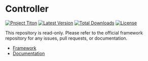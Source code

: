 # Controller #
[![Project Titon](https://img.shields.io/badge/project-titon-82667d.svg?style=flat)](http://titon.io)
[![Latest Version](https://img.shields.io/packagist/v/titon/controller.svg?style=flat)](https://packagist.org/packages/titon/controller)
[![Total Downloads](https://img.shields.io/packagist/dm/titon/controller.svg?style=flat)](https://packagist.org/packages/titon/controller)
[![License](https://img.shields.io/packagist/l/titon/controller.svg?style=flat)](https://github.com/titon/controller/blob/master/license.md)

This repository is read-only. Please refer to the official framework repository for any issues, pull requests, or documentation.

* [Framework](https://github.com/titon/framework)
* [Documentation](https://github.com/titon/framework/blob/master/docs/en/packages/controller/index.md)
